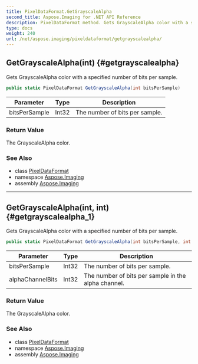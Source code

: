 ```yaml
---
title: PixelDataFormat.GetGrayscaleAlpha
second_title: Aspose.Imaging for .NET API Reference
description: PixelDataFormat method. Gets GrayscaleAlpha color with a specified number of bits per sample
type: docs
weight: 240
url: /net/aspose.imaging/pixeldataformat/getgrayscalealpha/
---
```

## GetGrayscaleAlpha(int) {#getgrayscalealpha}

Gets GrayscaleAlpha color with a specified number of bits per sample.

```csharp
public static PixelDataFormat GetGrayscaleAlpha(int bitsPerSample)
```

| Parameter | Type | Description |
| --- | --- | --- |
| bitsPerSample | Int32 | The number of bits per sample. |

### Return Value

The GrayscaleAlpha color.

### See Also

* class [PixelDataFormat](../)
* namespace [Aspose.Imaging](../../pixeldataformat/)
* assembly [Aspose.Imaging](../../../)

---

## GetGrayscaleAlpha(int, int) {#getgrayscalealpha_1}

Gets GrayscaleAlpha color with a specified number of bits per sample.

```csharp
public static PixelDataFormat GetGrayscaleAlpha(int bitsPerSample, int alphaChannelBits)
```

| Parameter | Type | Description |
| --- | --- | --- |
| bitsPerSample | Int32 | The number of bits per sample. |
| alphaChannelBits | Int32 | The number of bits per sample in the alpha channel. |

### Return Value

The GrayscaleAlpha color.

### See Also

* class [PixelDataFormat](../)
* namespace [Aspose.Imaging](../../pixeldataformat/)
* assembly [Aspose.Imaging](../../../)


